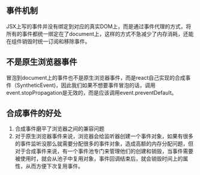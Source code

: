 ## 事件机制

JSX上写的事件并没有绑定到对应的真实DOM上，而是通过事件代理的方式，将所有的事件都统一绑定在了document上，这样的方式不急减少了内存消耗，还能在组件销毁时统一订阅和移除事件。

## 不是原生浏览器事件

冒泡到document上的事件也不是原生浏览器事件，而是react自己实现的合成事件（SyntheticEvent)，因此我们如果不想要事件冒泡的话，调用event.stopPropagation是无效的，而是应该调用event.preventDefault。

## 合成事件的好处

1. 合成事件磨平了浏览器之间的兼容问题
2. 对于原生浏览器事件来说，浏览器会给监听器创建一个事件对象，如果有很多的事件监听没那么就需要分配很多的事件对象，造成高额的内存分配问题，但对于合成事件来说，有一个事件池专门来管理他们的创建和销毁，当事件需要被使用时，就会从池子中复用对象，事件回调结束后，就会销毁时间上的属性，从而方便下次复用事件。